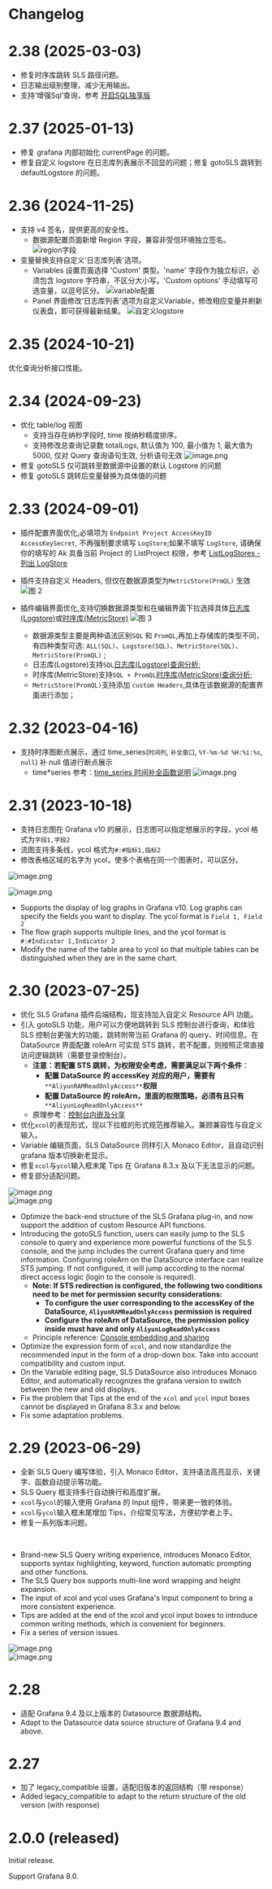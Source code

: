 # Changelog

# 2.38 (2025-03-03)
- 修复时序库跳转 SLS 路径问题。
- 日志输出级别整理，减少无用输出。
- 支持‘增强Sql’查询，参考 [开启SQL独享版](https://help.aliyun.com/zh/sls/user-guide/enable-dedicated-sql/?spm=a2c4g.11186623.0.0.2c7771dclfhQou)

# 2.37 (2025-01-13)

- 修复 grafana 内部初始化 currentPage 的问题。
- 修复自定义 logstore 在日志库列表展示不回显的问题；修复 gotoSLS 跳转到 defaultLogstore 的问题。

# 2.36 (2024-11-25)

- 支持 v4 签名，提供更高的安全性。
  - 数据源配置页面新增 Region 字段，兼容非受信环境独立签名。
    ![region字段](./img/2.36/region_2.36.png)
- 变量替换支持自定义'日志库列表'选项。
  - Variables 设置页面选择 'Custom' 类型。'name' 字段作为独立标识，必须包含 logstore 字符串，不区分大小写。'Custom options' 手动填写可选变量，以逗号区分。
    ![variable配置](./img/2.36/variable_2.36.jpg)
  - Panel 界面修改'日志库列表'选项为自定义Variable，修改相应变量并刷新仪表盘，即可获得最新结果。
    ![自定义logstore](./img/2.36/custom.jpg)
    

# 2.35 (2024-10-21)

优化查询分析接口性能。

# 2.34 (2024-09-23)

- 优化 table/log 视图
  - 支持当存在纳秒字段时, time 按纳秒精度排序。
  - 支持修改总查询记录数 totalLogs, 默认值为 100, 最小值为 1, 最大值为 5000, 仅对 Query 查询语句生效, 分析语句无效
    ![image.png](./img/2.34/totalLogs_2.34.png)
- 修复 gotoSLS 仅可跳转至数据源中设置的默认 Logstore 的问题
- 修复 gotoSLS 跳转后变量替换为具体值的问题

# 2.33 (2024-09-01)

- 插件配置界面优化,必填项为 `Endpoint Project AccessKeyID AccessKeySecret`, 不再强制要求填写 `LogStore`;如果不填写 `LogStore`, 请确保你的填写的 Ak 具备当前 Project 的 ListProject 权限，参考 [ListLogStores - 列出 LogStore](https://help.aliyun.com/zh/sls/developer-reference/api-sls-2020-12-30-listlogstores)
- 插件支持自定义 Headers, 但仅在数据源类型为`MetricStore(PrmQL)` 生效
  ![图 2](./img/2.33/config_editor_2.33.png)
- 插件编辑界面优化,支持切换数据源类型和在编辑界面下拉选择具体[日志库(Logstore)](https://help.aliyun.com/zh/sls/product-overview/logstore)或[时序库(MetricStore)](https://help.aliyun.com/zh/sls/product-overview/metricstore?spm=a2c4g.11186623.0.0.2e8b60d1YQznSr)
  ![图 3](./img/2.33/query_editor_2.33.png)

  - 数据源类型主要是两种语法区别`SQL` 和 `PromQL`,再加上存储库的类型不同，有四种类型可选: `ALL(SQL)`、`Logstore(SQL)`、`MetricStore(SQL)`、`MetricStore(PromQL)` ;
  - 日志库(Logstore)支持`SQL`[日志库(Logstore)查询分析](https://help.aliyun.com/zh/sls/user-guide/search-and-analysis);
  - 时序库(MetricStore)支持`SQL + PromQL`[时序库(MetricStore)查询分析](https://help.aliyun.com/zh/sls/user-guide/search-and-analysis);
  - `MetricStore(PromQL)`支持添加 `custom Headers`,具体在该数据源的配置界面进行添加；

# 2.32 (2023-04-16)

- 支持时序图断点展示，通过 time_series(`时间列`, `补全窗口`, `%Y-%m-%d %H:%i:%s`, `null`) 补 null 值进行断点展示
  - time*series 参考：[time_series 时间补全函数说明](https://help.aliyun.com/zh/sls/user-guide/date-and-time-functions-1?spm=a2c4g.11186623.0.i10#section-wsz-wt2-4fb)
    ![image.png](https://img.alicdn.com/imgextra/i2/O1CN01HzGO5d1Xg48MpyJHS*!!6000000002952-0-tps-3116-1144.jpg)

# 2.31 (2023-10-18)

- 支持日志图在 Grafana v10 的展示，日志图可以指定想展示的字段，ycol 格式为`字段1,字段2`
- 流图支持多条线，ycol 格式为`#:#指标1,指标2`
- 修改表格区域的名字为 ycol，使多个表格在同一个图表时，可以区分。

![image.png](https://cdn.nlark.com/yuque/0/2023/png/182537/1697599988480-6ddc340d-9b64-4531-abbf-748eff4c0df9.png#averageHue=%231e2126&clientId=ue09f9ab6-6409-4&from=paste&height=480&id=u63975600&originHeight=960&originWidth=1630&originalType=binary&ratio=2&rotation=0&showTitle=false&size=363161&status=done&style=none&taskId=u01fdf5fe-b863-44da-b5f8-a3ae4512280&title=&width=815)

![image.png](https://cdn.nlark.com/yuque/0/2023/png/182537/1697600032996-be73fb93-a181-4f56-a42d-9ebdba626227.png#averageHue=%23202327&clientId=ue09f9ab6-6409-4&from=paste&height=515&id=u8bdbba62&originHeight=1030&originWidth=2130&originalType=binary&ratio=2&rotation=0&showTitle=false&size=562357&status=done&style=none&taskId=uf3ac8398-be19-4a16-abc7-740eebef31c&title=&width=1065)

- Supports the display of log graphs in Grafana v10. Log graphs can specify the fields you want to display. The ycol format is `Field 1, Field 2`
- The flow graph supports multiple lines, and the ycol format is `#:#Indicator 1,Indicator 2`
- Modify the name of the table area to ycol so that multiple tables can be distinguished when they are in the same chart.

# 2.30 (2023-07-25)

- 优化 SLS Grafana 插件后端结构，现支持加入自定义 Resource API 功能。
- 引入 gotoSLS 功能，用户可以方便地跳转到 SLS 控制台进行查询，和体验 SLS 控制台更强大的功能，跳转附带当前 Grafana 的 query、时间信息。在 DataSource 界面配置 roleArn 可实现 STS 跳转，若不配置，则按照正常直接访问逻辑跳转（需要登录控制台）。
  - **注意：若配置 STS 跳转，为权限安全考虑，需要满足以下两个条件**：
    - **配置 DataSource 的 accessKey 对应的用户，需要有**`**AliyunRAMReadOnlyAccess**`**权限**
    - **配置 DataSource 的 roleArn，里面的权限策略，必须有且只有**`**AliyunLogReadOnlyAccess**`
  - 原理参考：[控制台内嵌及分享](https://help.aliyun.com/document_detail/74971.html)
- 优化`xcol`的表现形式，现以下拉框的形式规范推荐输入。兼顾兼容性与自定义输入。
- Variable 编辑页面，SLS DataSource 同样引入 Monaco Editor，且自动识别 grafana 版本切换新老显示。
- 修复`xcol`与`ycol`输入框末尾 Tips 在 Grafana 8.3.x 及以下无法显示的问题。
- 修复部分适配问题。

![image.png](https://cdn.nlark.com/yuque/0/2023/png/21832175/1690257487839-24ccca2d-4fad-4011-9f18-300ceb876a26.png#averageHue=%231d2023&clientId=ud2e482ee-2fd6-4&from=paste&height=523&id=uc82855a6&originHeight=523&originWidth=1723&originalType=binary&ratio=1&rotation=0&showTitle=false&size=531654&status=done&style=none&taskId=u6031a614-f570-4a7b-a959-f1fda0001c8&title=&width=1723)<br />![image.png](https://cdn.nlark.com/yuque/0/2023/png/21832175/1690257391475-dae60eef-2191-42ab-90e7-d79b5319dfcd.png#averageHue=%231c1f21&clientId=ud2e482ee-2fd6-4&from=paste&height=349&id=u2c395060&originHeight=349&originWidth=1719&originalType=binary&ratio=1&rotation=0&showTitle=false&size=366996&status=done&style=none&taskId=u22e237d7-d4ad-4a9f-aae2-8ce25dc0915&title=&width=1719)

- Optimize the back-end structure of the SLS Grafana plug-in, and now support the addition of custom Resource API functions.
- Introducing the gotoSLS function, users can easily jump to the SLS console to query and experience more powerful functions of the SLS console, and the jump includes the current Grafana query and time information. Configuring roleArn on the DataSource interface can realize STS jumping. If not configured, it will jump according to the normal direct access logic (login to the console is required).
  - **Note: If STS redirection is configured, the following two conditions need to be met for permission security considerations:**
    - **To configure the user corresponding to the accessKey of the DataSource, `AliyunRAMReadOnlyAccess` permission is required**
    - **Configure the roleArn of DataSource, the permission policy inside must have and only `AliyunLogReadOnlyAccess`**
  - Principle reference: [Console embedding and sharing](https://help.aliyun.com/document_detail/74971.html)
- Optimize the expression form of `xcol`, and now standardize the recommended input in the form of a drop-down box. Take into account compatibility and custom input.
- On the Variable editing page, SLS DataSource also introduces Monaco Editor, and automatically recognizes the grafana version to switch between the new and old displays.
- Fix the problem that Tips at the end of the `xcol` and `ycol` input boxes cannot be displayed in Grafana 8.3.x and below.
- Fix some adaptation problems.

# 2.29 (2023-06-29)

- 全新 SLS Query 编写体验，引入 Monaco Editor，支持语法高亮显示，关键字、函数自动提示等功能。
- SLS Query 框支持多行自动换行和高度扩展。
- `xcol`与`ycol`的输入使用 Grafana 的 Input 组件，带来更一致的体验。
- `xcol`与`ycol`输入框末尾增加 Tips，介绍常见写法，方便初学者上手。
- 修复一系列版本问题。

<br />

- Brand-new SLS Query writing experience, introduces Monaco Editor, supports syntax highlighting, keyword, function automatic prompting and other functions.
- The SLS Query box supports multi-line word wrapping and height expansion.
- The input of xcol and ycol uses Grafana's Input component to bring a more consistent experience.
- Tips are added at the end of the xcol and ycol input boxes to introduce common writing methods, which is convenient for beginners.
- Fix a series of version issues.

![image.png](https://cdn.nlark.com/yuque/0/2023/png/21832175/1687953008367-f863ccc6-dcf5-4998-bcbc-c18aec0ac059.png#averageHue=%231e2024&clientId=u72ccc8ce-757a-4&from=paste&height=347&id=u3586dcad&originHeight=347&originWidth=1216&originalType=binary&ratio=1&rotation=0&showTitle=false&size=294424&status=done&style=none&taskId=u73ee0591-f289-4f53-8886-1a93e4914e5&title=&width=1216)<br />![image.png](https://cdn.nlark.com/yuque/0/2023/png/21832175/1687953284855-86c636fb-caa6-4163-ab23-0478cfb55b73.png#averageHue=%2323252a&clientId=u72ccc8ce-757a-4&from=paste&height=270&id=u4ec3dd89&originHeight=270&originWidth=564&originalType=binary&ratio=1&rotation=0&showTitle=false&size=112573&status=done&style=none&taskId=uac6a4fe0-65ca-4df2-8a4e-5faa1ea911a&title=&width=564)

# 2.28

- 适配 Grafana 9.4 及以上版本的 Datasource 数据源结构。
  <br />
- Adapt to the Datasource data source structure of Grafana 9.4 and above.

# 2.27

- 加了 legacy_compatible 设置，适配旧版本的返回结构（带 response）
  <br />
- Added legacy_compatible to adapt to the return structure of the old version (with response)

# 2.0.0 (released)

Initial release.

Support Grafana 8.0.
